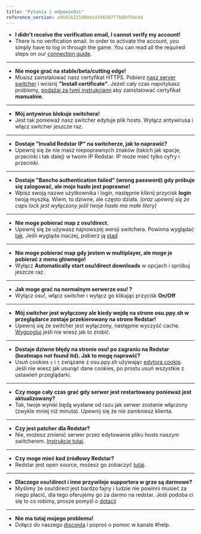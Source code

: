 ```yaml
---
title: "Pytania i odpowiedzi"
reference_version: a9502b221890ea3346597f7b80f5de4d
---
```


- **I didn't receive the verification email, I cannot verify my account!**
- There is no verification email. In order to activate the account, you simply have to log in through the game. You can read all the required steps on our [connection guide](/doc/connection_guide).

-----------------------

- **Nie moge grać na stable/beta/cutting edge!**
- Musisz zainstalować nasz certyfikat HTTPS. Pobierz [nasz server switcher](/static/switcher) i wciśnij **"Install certificate"**. Jeżeli cały czas napotykasz problemy, [podążaj za tymi instrukcjami](https://redstar.moe/index.php?p=16&id=12) aby zainstalować certyfikat **manualnie**.

-----------------------

- **Mój antywirus blokuje switchera!**
- Jest tak ponieważ nasz switcher edytuje plik hosts. Wyłącz antywirusa i włącz switcher jeszcze raz.

-----------------------

- **Dostaje "Invalid Redstar IP" na switcherze, jak to naprawić?**
- Upewnij się że nie masz niepoprawnych znaków (takich jak spacje, przecinki i tak dalej) w twoim IP Redstar. IP może mieć tylko cyfry i przecinki.

-----------------------

- **Dostaje "Bancho authentication failed" (wrong password) gdy próbuje się zalogować, ale moje hasło jest poprawne!**  
- Wpisz swoją nazwe użytkownika i login, następnie kliknij przycisk **login** twoją myszką. Wiem, to dziwne, ale często działa. *(oraz upewnij się że caps lock jest wyłączony jeśli twoje hasło ma małe litery)*

-----------------------

- **Nie moge pobierać map z osu!direct.**
- Upewnij się że używasz najnowszej wersji switchera. Powinna wyglądać [tak](https://b.catgirlsare.sexy/xqJw.png). Jeśli wygląda inaczej, pobierz ją [stąd](/static/switcher)

-----------------------

- **Nie moge pobierać map gdy jestem w multiplayer, ale moge je pobierać z menu głównego!**
- Wyłącz **Automatically start osu!direct downloads** w opcjach i spróbuj jeszcze raz.

-----------------------

- **Jak moge grać na normalnym serwerze osu! ?**
- Wyłącz osu!, włącz switcher i wyłącz go klikając przycisk **On/Off**

-----------------------

- **Mój switcher jest wyłączony ale kiedy wejdę na strone osu.ppy.sh w przeglądarce zostaje przekierowany na strone Redstar!**
- Upewnij się że switcher jest wyłączony, następnie wyczyść cache. [Wygoogluj](http://lmgtfy.com/?q=How+to+empty+browser+cache) jeśli nie wiesz jak to zrobić.

-----------------------

- **Dostaje dziwne błędy na stronie osu! po zagraniu na Redstar (beatmaps not found itd). Jak to mogę naprawić?**
- Usuń cookies `s` i `t` związane z osu.ppy.sh używając [edytora cookie](https://chrome.google.com/webstore/detail/editthiscookie/fngmhnnpilhplaeedifhccceomclgfbg). Jeśli nie wiesz jak usunąć dane cookies, po prostu usuń wszystkie z ustawień przeglądarki.

-----------------------

- **Czy moge cały czas grać gdy serwer jest restartowany ponieważ jest aktualizowany?**
- Tak, twoje wyniki będą wysłane od razu jak serwer zostanie włączony (zwykle mniej niż minuta). Upewnij się że nie zamkniesz klienta.

-----------------------

- **Czy jest patcher dla Redstar?**
- Nie, możesz zmienić serwer przez edytowanie pliku hosts naszym switcherem. [Instrukcje tutaj](https://redstar.moe/doc/1).

-----------------------

- **Czy moge mieć kod źródłowy Redstar?**
-  Redstar jest open source, możesz go zobaczyć [tutaj](https://github.com/osuRedstar/Redstar-windows).

-----------------------

- **Dlaczego osu!direct i inne przywileje supportera w grze są darmowe?**
- Myślimy że osu!direct jest bardzo fajny i ludzie nie powinni musieć za niego płacić, dla tego oferujemy go za darmo na redstar. Jeśli podoba ci się to co robimy, prosze pomyśl o [dotacji](/donate)

-----------------------

- **Nie ma tutaj mojego problemu!**
- Dołącz do naszego [discorda](https://discord.redstar.moe) i poproś o pomoc w kanale #help.